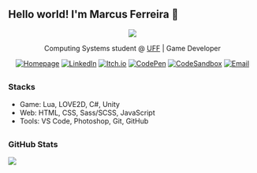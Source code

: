 ## Hello world! I'm Marcus Ferreira 👋

<div align="center">
<img src="https://github.blog/wp-content/uploads/2018/10/46896184-b679fc80-ce30-11e8-88bf-921e9b788f7c.gif?resize=200%2C200" />

Computing Systems student @ [UFF](https://www.uff.br) | Game Developer

[![Homepage](https://img.shields.io/badge/Homepage-red)](https://marcus-ferreira.github.io)
[![LinkedIn](https://img.shields.io/badge/LinkedIn-blue?logo=linkedin)](https://www.linkedin.com/in/emarcusferreira)
[![Itch.io](https://img.shields.io/badge/Itch.io-red?logo=itchdotio&logoColor=white)](https://marcusferreira.itch.io)
[![CodePen](https://img.shields.io/badge/CodePen-black?logo=codepen&logoColor=white)](https://codepen.io/marcusferreira)
[![CodeSandbox](https://img.shields.io/badge/CodeSandbox-black?logo=codesandbox&logoColor=white)](https://codesandbox.io/u/marcus-ferreira)
[![Email](https://img.shields.io/badge/Email-white?logo=gmail)](mailto:mv.ferreirapinto@gmail.com)

</div>

##

### Stacks

* Game: Lua, LOVE2D, C#, Unity
* Web: HTML, CSS, Sass/SCSS, JavaScript
* Tools: VS Code, Photoshop, Git, GitHub

##

### GitHub Stats
![](https://github-readme-stats.vercel.app/api/top-langs/?username=marcus-ferreira&theme=vue-dark)

